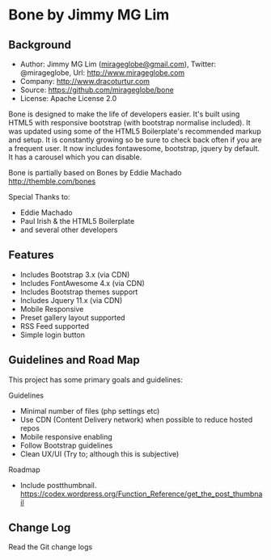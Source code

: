 Bone by Jimmy MG Lim
================================================

Background
------------------------------------------------
- Author: Jimmy MG Lim (mirageglobe@gmail.com), Twitter: @mirageglobe, Url: http://www.mirageglobe.com
- Company: http://www.dracoturtur.com
- Source: https://github.com/mirageglobe/bone
- License: Apache License 2.0

Bone is designed to make the life of developers easier. It's built using HTML5 with responsive bootstrap (with bootstrap normalise included). It was updated using some of the HTML5 Boilerplate's recommended markup and setup. It is constantly growing so be sure to check back often if you are a frequent user. It now includes fontawesome, bootstrap, jquery by default. It has a carousel which you can disable.

Bone is partially based on Bones by Eddie Machado http://themble.com/bones

Special Thanks to:

- Eddie Machado
- Paul Irish & the HTML5 Boilerplate
- and several other developers


Features
------------------------------------------------
- Includes Bootstrap 3.x (via CDN)
- Includes FontAwesome 4.x (via CDN)
- Includes Bootstrap themes support
- Includes Jquery 11.x (via CDN)
- Mobile Responsive
- Preset gallery layout supported
- RSS Feed supported
- Simple login button


Guidelines and Road Map
------------------------------------------------
This project has some primary goals and guidelines:

Guidelines

- Minimal number of files (php settings etc)
- Use CDN (Content Delivery network) when possible to reduce hosted repos
- Mobile responsive enabling
- Follow Bootstrap guidelines
- Clean UX/UI (Try to; although this is subjective)

Roadmap

- Include postthumbnail. https://codex.wordpress.org/Function_Reference/get_the_post_thumbnail


Change Log
------------------------------------------------
Read the Git change logs